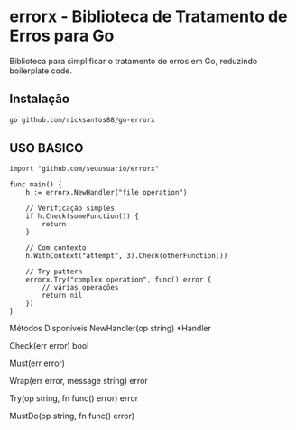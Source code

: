 # errorx - Biblioteca de Tratamento de Erros para Go

Biblioteca para simplificar o tratamento de erros em Go, reduzindo boilerplate code.

## Instalação

```bash
go github.com/ricksantos88/go-errorx

```

## USO BASICO

```
import "github.com/seuusuario/errorx"

func main() {
    h := errorx.NewHandler("file operation")
    
    // Verificação simples
    if h.Check(someFunction()) {
        return
    }
    
    // Com contexto
    h.WithContext("attempt", 3).Check(otherFunction())
    
    // Try pattern
    errorx.Try("complex operation", func() error {
        // várias operações
        return nil
    })
}
```

Métodos Disponíveis
NewHandler(op string) *Handler

Check(err error) bool

Must(err error)

Wrap(err error, message string) error

Try(op string, fn func() error) error

MustDo(op string, fn func() error)